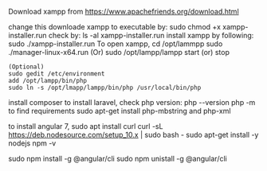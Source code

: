 Download xampp from https://www.apachefriends.org/download.html

change this downloade xampp to executable by:
	sudo chmod +x xampp-installer.run
check by:
	ls -al xampp-installer.run
install xampp by following:
	sudo ./xampp-installer.run
To open xampp,
 	cd /opt/lammpp
	sudo ./manager-linux-x64.run
(Or)
	sudo /opt/lampp/lampp start (or) stop

	(Optional)
	sudo gedit /etc/environment 
	add /opt/lampp/bin/php
	sudo ln -s /opt/lmapp/lampp/bin/php /usr/local/bin/php

install composer
to install laravel, check php version:
	php --version
	php -m to find requirements
	sudo apt-get install php-mbstring and php-xml


to install angular 7,
sudo apt install curl
curl -sL https://deb.nodesource.com/setup_10.x | sudo bash -
sudo apt-get install -y nodejs
npm -v

sudo npm install -g @angular/cli
sudo npm unistall -g @angular/cli


	






